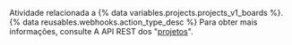 Atividade relacionada a {% data variables.projects.projects_v1_boards %}. {% data reusables.webhooks.action_type_desc %} Para obter mais informações, consulte A API REST dos "[projetos](/rest/reference/projects)".
